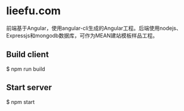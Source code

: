 # lieefu.com
前端基于Angular，使用angular-cli生成的Angular工程。后端使用nodejs、Expressjs和mongodb数据库，可作为MEAN建站模板样品工程。

## Build client
$ npm run build

## Start server
$ npm start
